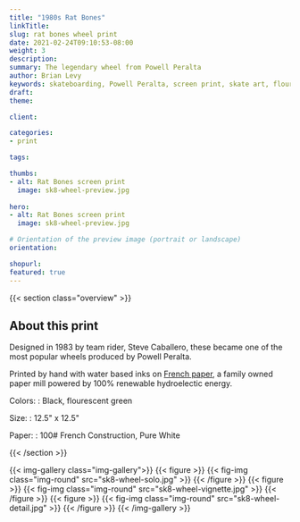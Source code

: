 ```yaml
---
title: "1980s Rat Bones"
linkTitle:
slug: rat bones wheel print
date: 2021-02-24T09:10:53-08:00
weight: 3
description:
summary: The legendary wheel from Powell Peralta
author: Brian Levy
keywords: skateboarding, Powell Peralta, screen print, skate art, flourescent ink, halftones, 
draft:
theme:

client:

categories:
- print

tags:

thumbs:
- alt: Rat Bones screen print
  image: sk8-wheel-preview.jpg
  
hero:
- alt: Rat Bones screen print
  image: sk8-wheel-preview.jpg

# Orientation of the preview image (portrait or landscape)
orientation:

shopurl:
featured: true
---
```

{{< section class="overview" >}}
## About this print ##
Designed in 1983 by team rider, Steve Caballero, these became one of the most popular wheels produced by Powell Peralta.

Printed by hand with water based inks on [French paper](https://www.frenchpaper.com), a family owned paper mill powered by 100% renewable hydroelectic energy.

Colors:
: Black, flourescent green

Size:
: 12.5" x 12.5"

Paper:
: 100# French Construction, Pure White

{{< /section >}}
<!-- {{< shoplink >}} -->
{{< img-gallery class="img-gallery">}}
  {{< figure >}}
    {{< fig-img class="img-round" src="sk8-wheel-solo.jpg" >}}
  {{< /figure >}}
  {{< figure >}}
    {{< fig-img class="img-round" src="sk8-wheel-vignette.jpg" >}}
  {{< /figure >}}
  {{< figure >}}
    {{< fig-img class="img-round" src="sk8-wheel-detail.jpg" >}}
  {{< /figure >}}
{{< /img-gallery >}}